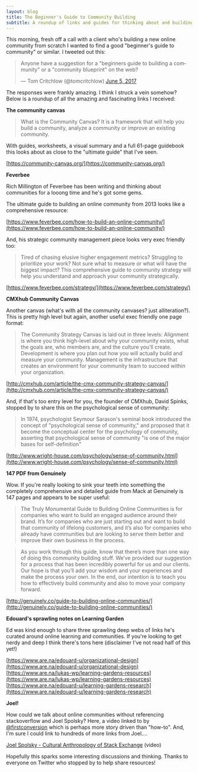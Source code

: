 ```yaml
---
layout: blog
title: The Beginner's Guide to Community Building
subtitle: A roundup of links and guides for thinking about and building communities online.
---
```


This morning, fresh off a call with a client who's building a new online community from scratch I wanted to find a good "beginner's guide to community" or similar. I tweeted out this:

<blockquote class="twitter-tweet" data-lang="en"><p lang="en" dir="ltr">Anyone have a suggestion for a &quot;beginners guide to building a community&quot; or a &quot;community blueprint&quot; on the web?</p>&mdash; Tom Critchlow (@tomcritchlow) <a href="https://twitter.com/tomcritchlow/status/871742200513691648">June 5, 2017</a></blockquote>
<script async src="//platform.twitter.com/widgets.js" charset="utf-8"></script>

The responses were frankly amazing. I think I struck a vein somehow? Below is a roundup of all the amazing and fascinating links I received:

**The community canvas**

>What is the Community Canvas? It is a framework that will help you build a community, analyze a community or improve an existing community.

With guides, worksheets, a visual summary and a full 61-page guidebook this looks about as close to the "ultimate guide" that I've seen.

[https://community-canvas.org/](https://community-canvas.org/)

**Feverbee**

Rich Millington of Feverbee has been writing and thinking about communities for a looong time and he's got some gems.

The ultimate guide to building an online community from 2013 looks like a comprehensive resource:

[https://www.feverbee.com/how-to-build-an-online-community/](https://www.feverbee.com/how-to-build-an-online-community/)

And, his strategic community management piece looks very exec friendly too:

>Tired of chasing elusive higher engagement metrics? Struggling to prioritize your work? Not sure what to measure or what will have the biggest impact? This comprehensive guide to community strategy will help you understand and approach your community strategically.

[https://www.feverbee.com/strategy/](https://www.feverbee.com/strategy/)

**CMXhub Community Canvas**

Another canvas (what's with all the community canvases? just alliteration?). This is pretty high level but again, another useful exec friendly one page format:

>The Community Strategy Canvas is laid out in three levels:
>Alignment is where you think high-level about why your community exists, what the goals are, who members are, and the culture you’ll create.
>Development is where you plan out how you will actually build and measure your community.
>Management is the infrastructure that creates an environment for your community team to succeed within your organization.

[http://cmxhub.com/article/the-cmx-community-strategy-canvas/](http://cmxhub.com/article/the-cmx-community-strategy-canvas/)

And, if that's too entry level for you, the founder of CMXhub, David Spinks, stopped by to share this on the psychological sense of community:

>In 1974, psychologist Seymour Sarason's seminal book introduced the concept of "psychological sense of community," and proposed that it become the conceptual center for the psychology of community, asserting that psychological sense of community "is one of the major bases for self-definition"

[http://www.wright-house.com/psychology/sense-of-community.html](http://www.wright-house.com/psychology/sense-of-community.html)

**147 PDF from Genuinely**

Wow. If you're really looking to sink your teeth into something the completely comprehensive and detailed guide from Mack at Genuinely is 147 pages and appears to be super useful:

>The Truly Monumental Guide to Building Online Communities is for companies who want
to build an engaged audience around their brand. It’s for companies who are just starting
out and want to build that community of lifelong customers, and it’s also for companies
who already have communities but are looking to serve them better and improve their
own business in the process.

>As you work through this guide, know that there’s more than one way of doing this
community building stuff. We’ve provided our suggestion for a process that has been
incredibly powerful for us and our clients. Our hope is that you’ll add your wisdom and
your experiences and make the process your own. In the end, our intention is to teach you
how to effectively build community and also to move your company forward. 

[http://genuinely.co/guide-to-building-online-communities/](http://genuinely.co/guide-to-building-online-communities/)

**Edouard's sprawling notes on Learning Garden**

Ed was kind enough to share three sprawling deep webs of links he's curated around online learning and communities. If you're looking to get nerdy and deep I think there's tons here (disclaimer I've not read half of this yet!)

[https://www.are.na/edouard-u/organizational-design](https://www.are.na/edouard-u/organizational-design)
[https://www.are.na/lukas-wp/learning-gardens-resources](https://www.are.na/lukas-wp/learning-gardens-resources)
[https://www.are.na/edouard-u/learning-gardens-research](https://www.are.na/edouard-u/learning-gardens-research)

**Joel!**

How could we talk about online communities without referencing stackoverflow and Joel Spolsky? Here, a video linked to by [@firstconversion](http://twitter.com/firstconversion) which is perhaps more story driven than "how-to". And, I'm sure I could link to hundreds of more links from Joel....

[Joel Spolsky - Cultural Anthropology of Stack Exchange](https://vimeo.com/37309773) (video)

Hopefully this sparks some interesting discussions and thinking. Thanks to everyone on Twitter who stopped by to help share resources!

